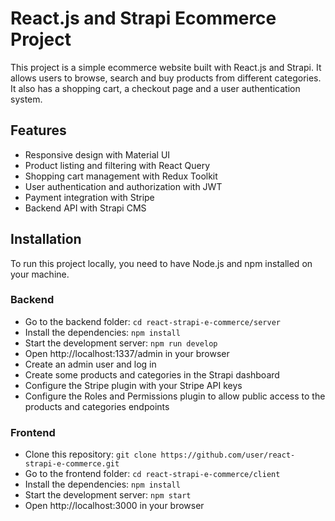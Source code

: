 # React.js and Strapi Ecommerce Project

This project is a simple ecommerce website built with React.js and Strapi. It allows users to browse, search and buy products from different categories. It also has a shopping cart, a checkout page and a user authentication system.

## Features

- Responsive design with Material UI
- Product listing and filtering with React Query
- Shopping cart management with Redux Toolkit
- User authentication and authorization with JWT
- Payment integration with Stripe
- Backend API with Strapi CMS


## Installation

To run this project locally, you need to have Node.js and npm installed on your machine.

### Backend

- Go to the backend folder: `cd react-strapi-e-commerce/server`
- Install the dependencies: `npm install`
- Start the development server: `npm run develop`
- Open http://localhost:1337/admin in your browser
- Create an admin user and log in
- Create some products and categories in the Strapi dashboard
- Configure the Stripe plugin with your Stripe API keys
- Configure the Roles and Permissions plugin to allow public access to the products and categories endpoints

### Frontend

- Clone this repository: `git clone https://github.com/user/react-strapi-e-commerce.git`
- Go to the frontend folder: `cd react-strapi-e-commerce/client`
- Install the dependencies: `npm install`
- Start the development server: `npm start`
- Open http://localhost:3000 in your browser



